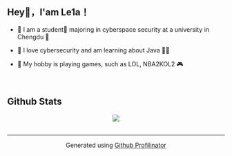 <div align="center">
</div>  
  

##  Hey👋，I'am Le1a！  
  

- 🏫 I am a student👦 majoring in cyberspace security at a university in Chengdu 🚀  
  

- 🔭 I love cybersecurity and am learning about Java 👨‍💻  
  

- 🌱 My hobby is playing games, such as LOL, NBA2KOL2 🎮  
  

<br/>  


## Github Stats  
<div align="center"><img src="https://github-readme-stats.vercel.app/api?username=Le1a&show_icons=true&count_private=true&hide_border=true" align="center" /></div>
<br />

----
<div align="center">Generated using <a href="https://profilinator.rishav.dev/" target="_blank">Github Profilinator</a></div>
